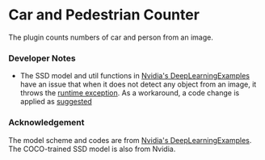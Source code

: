 # Car and Pedestrian Counter

The plugin counts numbers of car and person from an image. 

### Developer Notes

- The SSD model and util functions in [Nvidia's DeepLearningExamples](https://github.com/NVIDIA/DeepLearningExamples) have an issue that when it does not detect any object from an image, it throws the [runtime exception](https://github.com/NVIDIA/DeepLearningExamples/issues/680). As a workaround, a code change is applied as [suggested](https://github.com/NVIDIA/DeepLearningExamples/issues/680#issuecomment-690337224)

### Acknowledgement

The model scheme and codes are from [Nvidia's DeepLearningExamples](https://github.com/NVIDIA/DeepLearningExamples). The COCO-trained SSD model is also from Nvidia.
